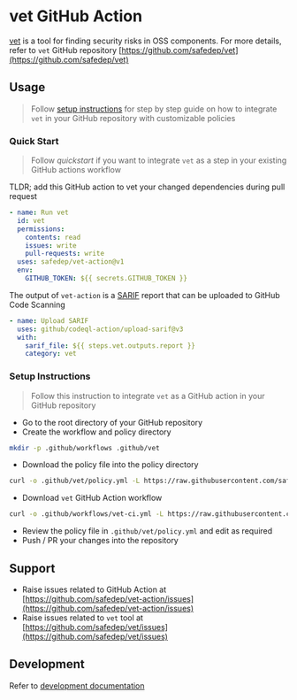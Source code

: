 # vet GitHub Action

[vet](https://github.com/safedep/vet) is a tool for finding security risks
in OSS components. For more details, refer to `vet` GitHub repository
[https://github.com/safedep/vet](https://github.com/safedep/vet)

## Usage

> Follow [setup instructions](#setup-instructions) for step by step guide
> on how to integrate `vet` in your GitHub repository with customizable policies

### Quick Start

> Follow *quickstart* if you want to integrate `vet` as a step in your
> existing GitHub actions workflow

TLDR; add this GitHub action to vet your changed dependencies during pull request

```yaml
- name: Run vet
  id: vet
  permissions:
    contents: read
    issues: write
    pull-requests: write
  uses: safedep/vet-action@v1
  env:
    GITHUB_TOKEN: ${{ secrets.GITHUB_TOKEN }}
```

The output of `vet-action` is a [SARIF](https://docs.oasis-open.org/sarif/sarif/v2.1.0/sarif-v2.1.0.html)
report that can be uploaded to GitHub Code Scanning

```yaml
- name: Upload SARIF
  uses: github/codeql-action/upload-sarif@v3
  with:
    sarif_file: ${{ steps.vet.outputs.report }}
    category: vet
```

### Setup Instructions

> Follow this instruction to integrate `vet` as a GitHub action in your
> GitHub repository

- Go to the root directory of your GitHub repository
- Create the workflow and policy directory

```bash
mkdir -p .github/workflows .github/vet
```

- Download the policy file into the policy directory

```bash
curl -o .github/vet/policy.yml -L https://raw.githubusercontent.com/safedep/vet-action/main/example/policy.yml
```

- Download `vet` GitHub Action workflow

```bash
curl -o .github/workflows/vet-ci.yml -L https://raw.githubusercontent.com/safedep/vet-action/main/example/vet-ci.yml
```

- Review the policy file in `.github/vet/policy.yml` and edit as required
- Push / PR your changes into the repository

## Support

- Raise issues related to GitHub Action at [https://github.com/safedep/vet-action/issues](https://github.com/safedep/vet-action/issues)
- Raise issues related to `vet` tool at [https://github.com/safedep/vet/issues](https://github.com/safedep/vet/issues)

## Development

Refer to [development documentation](docs/development.md)
